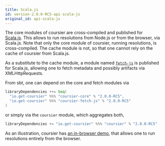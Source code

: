```yaml
---
title: Scala.js
id: version-2.0.0-RC5-api-scala-js
original_id: api-scala-js
---
```


The core modules of coursier are cross-compiled and published for
[Scala.js](https://www.scala-js.org). This allows to run resolutions from
Node.js or from the browser, via Scala.js. Note that only the core module
of coursier, running resolutions, is cross-compiled. The cache module is not,
so that one cannot rely on the cache of coursier from Scala.js.

As a substitute to the cache module, a module named
[`fetch-js`](https://repo1.maven.org/maven2/io/get-coursier/coursier-fetch-js_sjs0.6_2.12)
is published for Scala.js, allowing one to fetch metadata and possibly
artifacts via XMLHttpRequests.

From sbt, one can depend on the core and fetch modules via

```scala
libraryDependencies ++= Seq(
  "io.get-coursier" %%% "coursier-core" % "2.0.0-RC5",
  "io.get-coursier" %%% "coursier-fetch-js" % "2.0.0-RC5"
)
```

or simply via the `coursier` module, which aggregates both,

```scala
libraryDependencies += "io.get-coursier" %%% "coursier" % "2.0.0-RC5"
```

As an illustration, coursier has [an in-browser demo](../demo), that allows one
to run resolutions entirely from the browser.
